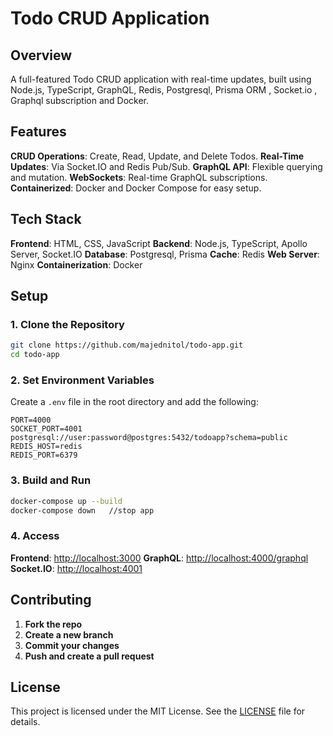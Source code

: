 
# Todo CRUD Application

## Overview

A full-featured Todo CRUD application with real-time updates, built using Node.js, TypeScript, GraphQL, Redis, Postgresql, Prisma ORM , Socket.io , Graphql subscription and Docker.

## Features

 **CRUD Operations**: Create, Read, Update, and Delete Todos.
 **Real-Time Updates**: Via Socket.IO and Redis Pub/Sub.
 **GraphQL API**: Flexible querying and mutation.
 **WebSockets**: Real-time GraphQL subscriptions.
 **Containerized**: Docker and Docker Compose for easy setup.

## Tech Stack

 **Frontend**: HTML, CSS, JavaScript
 **Backend**: Node.js, TypeScript, Apollo Server, Socket.IO
 **Database**: Postgresql, Prisma
 **Cache**: Redis
 **Web Server**: Nginx
 **Containerization**: Docker

## Setup

### 1. Clone the Repository

```bash
git clone https://github.com/majednitol/todo-app.git
cd todo-app
```

### 2. Set Environment Variables

Create a `.env` file in the root directory and add the following:

```env
PORT=4000
SOCKET_PORT=4001
postgresql://user:password@postgres:5432/todoapp?schema=public
REDIS_HOST=redis
REDIS_PORT=6379
```

### 3. Build and Run

```bash
docker-compose up --build
docker-compose down   //stop app
```

### 4. Access

 **Frontend**: [http://localhost:3000](http://localhost:80)
 **GraphQL**: [http://localhost:4000/graphql](http://localhost:4000/graphql)
 **Socket.IO**: [http://localhost:4001](http://localhost:4001)

## Contributing

1. **Fork the repo**
2. **Create a new branch**
3. **Commit your changes**
4. **Push and create a pull request**

## License

This project is licensed under the MIT License. See the [LICENSE](LICENSE) file for details.
